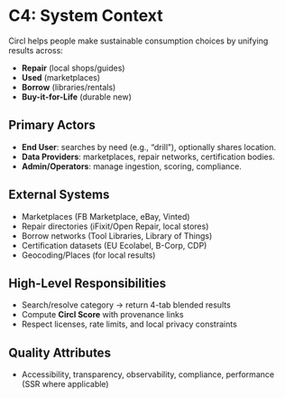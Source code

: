 # C4: System Context

Circl helps people make sustainable consumption choices by unifying results across:
- **Repair** (local shops/guides)
- **Used** (marketplaces)
- **Borrow** (libraries/rentals)
- **Buy-it-for-Life** (durable new)

## Primary Actors
- **End User**: searches by need (e.g., “drill”), optionally shares location.
- **Data Providers**: marketplaces, repair networks, certification bodies.
- **Admin/Operators**: manage ingestion, scoring, compliance.

## External Systems
- Marketplaces (FB Marketplace, eBay, Vinted)
- Repair directories (iFixit/Open Repair, local stores)
- Borrow networks (Tool Libraries, Library of Things)
- Certification datasets (EU Ecolabel, B-Corp, CDP)
- Geocoding/Places (for local results)

## High-Level Responsibilities
- Search/resolve category → return 4-tab blended results
- Compute **Circl Score** with provenance links
- Respect licenses, rate limits, and local privacy constraints

## Quality Attributes
- Accessibility, transparency, observability, compliance, performance (SSR where applicable)

